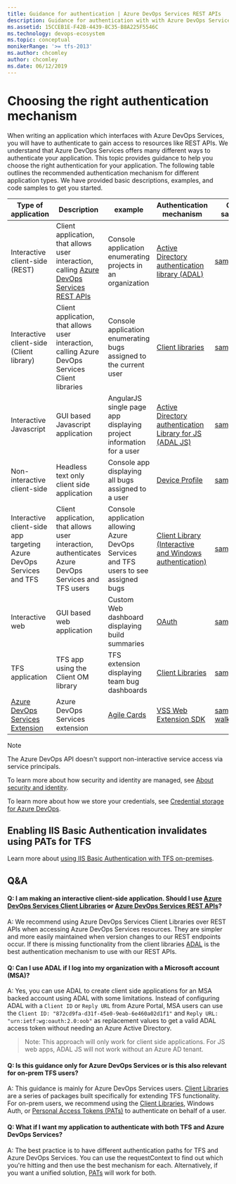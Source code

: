 ```yaml
---
title: Guidance for authentication | Azure DevOps Services REST APIs
description: Guidance for authentication with with Azure DevOps Services.
ms.assetid: 15CCEB1E-F42B-4439-8C35-B8A225F5546C
ms.technology: devops-ecosystem
ms.topic: conceptual
monikerRange: '>= tfs-2013'
ms.author: chcomley
author: chcomley
ms.date: 06/12/2019
---
```


# Choosing the right authentication mechanism


When writing an application which interfaces with Azure DevOps Services, you will have to authenticate to gain access to resources like REST APIs. We understand that Azure DevOps Services offers many different ways to authenticate your application. This topic provides guidance to help you choose the right authentication for your application. The following table outlines the recommended authentication mechanism for different application types. We have provided basic descriptions, examples, and code samples to get you started.

| Type of application | Description | example |Authentication mechanism | Code samples |
|---------------------|-------------|---------|-------------------------|--------|
 Interactive client-side (REST) | Client application, that allows user interaction, calling [Azure DevOps Services REST APIs](/rest/api/vsts) | Console application enumerating projects in an organization | [Active Directory authentication library (ADAL)](/azure/active-directory/develop/active-directory-authentication-libraries) | [sample](https://github.com/Microsoft/vsts-auth-samples/tree/master/ManagedClientConsoleAppSample) |
| Interactive client-side (Client library) | Client application, that allows user interaction, calling Azure DevOps Services Client libraries | Console application enumerating bugs assigned to the current user |  [Client libraries](../../concepts/dotnet-client-libraries.md) | [sample](https://github.com/Microsoft/vsts-auth-samples/tree/master/ClientLibraryConsoleAppSample) |
| Interactive Javascript | GUI based Javascript application | AngularJS single page app displaying project information for a user | [Active Directory authentication Library for JS (ADAL JS)](https://github.com/AzureAD/azure-activedirectory-library-for-js) | [sample](https://github.com/Microsoft/vsts-auth-samples/tree/master/JavascriptWebAppSample) |
| Non-interactive client-side | Headless text only client side application | Console app displaying all bugs assigned to a user | [Device Profile](/azure/active-directory/devices/overview) | [sample](https://github.com/Microsoft/vsts-auth-samples/tree/master/DeviceProfileSample) |
| Interactive client-side app targeting Azure DevOps Services and TFS | Client application, that allows user interaction, authenticates Azure DevOps Services and TFS users | Console application allowing Azure DevOps Services and TFS users to see assigned bugs |  [Client Library (Interactive and Windows authentication)](/azure/devops/integrate/get-started/client-libraries/samples#authenticating) | [sample](https://github.com/Microsoft/vsts-auth-samples/tree/master/DualSupportClientSample) |
| Interactive web | GUI based web application | Custom Web dashboard displaying build summaries |[OAuth](./oauth.md) | [sample](https://github.com/Microsoft/vsts-auth-samples/tree/master/OAuthWebSample) |
| TFS application | TFS app using the Client OM library | TFS extension displaying team bug dashboards | [Client Libraries](../../concepts/dotnet-client-libraries.md) | [sample](https://github.com/Microsoft/vsts-auth-samples/tree/master/ClientLibraryConsoleAppSample) |
| [Azure DevOps Services Extension](../../../extend/get-started/node.md) | Azure DevOps Services extension | [Agile Cards](https://marketplace.visualstudio.com/items?itemName=spartez.agile-cards) | [VSS Web Extension SDK](https://github.com/Microsoft/vss-web-extension-sdk) | [sample walkthrough](../../../extend/develop/add-dashboard-widget.md) |

> [!NOTE]
> The Azure DevOps API doesn't support non-interactive service access via service principals.

To learn more about how security and identity are managed, see [About security and identity](../../../organizations/security/about-security-identity.md).

To learn more about how we store your credentials, see [Credential storage for Azure DevOps](../../../organizations/security/credential-storage.md).

## Enabling IIS Basic Authentication invalidates using PATs for TFS

Learn more about [using IIS Basic Authentication with TFS on-premises](iis-basic-auth.md).

## Q&A

#### Q: I am making an interactive client-side application. Should I use [Azure DevOps Services Client Libraries](./../client-libraries/dotnet.md) or [Azure DevOps Services REST APIs](/rest/api/vsts)?
A: We recommend using Azure DevOps Services Client Libraries over REST APIs when accessing Azure DevOps Services resources. They are simpler and more easily maintained when version changes to our REST endpoints occur. If there is missing functionality from the client libraries [ADAL](/azure/active-directory/develop/active-directory-authentication-libraries) is the best authentication mechanism to use with our REST APIs.

#### Q: Can I use ADAL if I log into my organization with a Microsoft account (MSA)?

A: Yes, you can use ADAL to create client side applications for an MSA backed account using ADAL with some limitations. Instead of configuring ADAL with a `Client ID` or `Reply URL` from Azure Portal, MSA users can use the `Client ID: "872cd9fa-d31f-45e0-9eab-6e460a02d1f1"` and `Reply URL: "urn:ietf:wg:oauth:2.0:oob"` as replacement values to get a valid ADAL access token without needing an Azure Active Directory. 

>Note: This approach will only work for client side applications. For JS web apps, ADAL JS will not work without an Azure AD tenant.

#### Q: Is this guidance only for Azure DevOps Services or is this also relevant for on-prem TFS users?

A: This guidance is mainly for Azure DevOps Services users. [Client Libraries](./../client-libraries/dotnet.md) are a series of packages built specifically for extending TFS functionality. For on-prem users, we recommend using the [Client Libraries](./../client-libraries/dotnet.md), Windows Auth, or [Personal Access Tokens (PATs)](./PATs.md) to authenticate on behalf of a user.

#### Q: What if I want my application to authenticate with both TFS and Azure DevOps Services?

A: The best practice is to have different authentication paths for TFS and Azure DevOps Services. You can use the requestContext to find out which you're hitting and then use the best mechanism for each. Alternatively, if you want a unified solution, [PATs](./PATs.md) will work for both.

